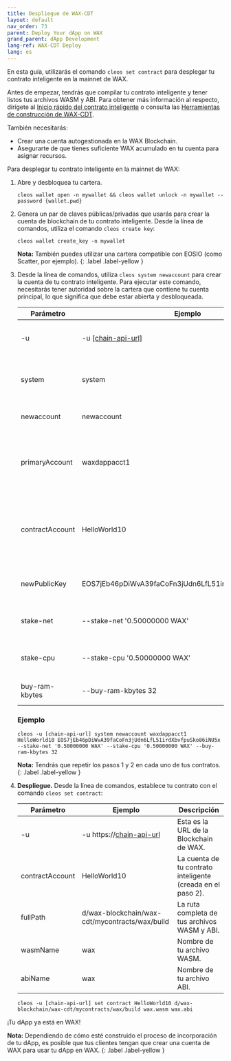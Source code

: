 ```yaml
---
title: Despliegue de WAX-CDT
layout: default
nav_order: 73
parent: Deploy Your dApp on WAX
grand_parent: dApp Development
lang-ref: WAX-CDT Deploy
lang: es
---
```


En esta guía, utilizarás el comando `cleos set contract` para desplegar tu contrato inteligente en la mainnet de WAX.

Antes de empezar, tendrás que compilar tu contrato inteligente y tener listos tus archivos WASM y ABI. Para obtener más información al respecto, dirígete al [Inicio rápido del contrato inteligente](/es/dapp-development/smart-contract-quickstart) o consulta las [Herramientas de construcción de WAX-CDT](/es/dapp-development/wax-cdt/cdt_cpp).

También necesitarás:

* Crear una cuenta autogestionada en la WAX Blockchain. 
* Asegurarte de que tienes suficiente WAX acumulado en tu cuenta para asignar recursos.

Para desplegar tu contrato inteligente en la mainnet de WAX:

1. Abre y desbloquea tu cartera.

    ```shell
    cleos wallet open -n mywallet && cleos wallet unlock -n mywallet --password {wallet.pwd}
    ```

2. Genera un par de claves públicas/privadas que usarás para crear la cuenta de blockchain de tu contrato inteligente. Desde la línea de comandos, utiliza el comando `cleos create key`:

    ```shell
    cleos wallet create_key -n mywallet
    ```

    <strong>Nota:</strong> También puedes utilizar una cartera compatible con EOSIO (como Scatter, por ejemplo).
    {: .label .label-yellow }

3. Desde la línea de comandos, utiliza `cleos system newaccount` para crear la cuenta de tu contrato inteligente. Para ejecutar este comando, necesitarás tener autoridad sobre la cartera que contiene tu cuenta principal, lo que significa que debe estar abierta y desbloqueada. 

    <table>
    <thead>
    <tr>
    <th style="width:25%">Parámetro</th>
    <th>Ejemplo</th>
    <th>Descripción</th>
    </tr>
    </thead>

    <tbody>
    <tr>
    <td>-u</td>
    <td>-u <a href="/en/wax-infra/#public-and-free-api-service-providers">[chain-api-url]</a></td>
    <td>Esta es la URL de la Blockchain de WAX.</td>
    </tr>

    <tr>
    <td>system</td>
    <td>system</td>
    <td>Envía la acción del contrato del sistema a la Blockchain de WAX.</td>
    </tr>

    <tr>
    <td>newaccount</td>
    <td>newaccount</td>
    <td>Comando para crear una nueva cuenta.</td>
    </tr>

    <tr>
    <td>primaryAccount</td>
    <td>waxdappacct1</td>
    <td>Tu cuenta autogestionada de la Blockchain de WAX con tokens WAX acumulados.</td>
    </tr>

    <tr>
    <td>contractAccount</td>
    <td>HelloWorld10</td>
    <td>Nombre de la cuenta de tu contrato inteligente. Debe contener exactamente 12 caracteres de (a-z, 1-5).</td>
    </tr>

    <tr>
    <td>newPublicKey</td>
    <td>EOS7jEb46pDiWvA39faCoFn3jUdn6LfL51irdXbvfpuSko86iNU5x</td>
    <td>Esta es la clave pública que creaste en el paso 1.</td>
    </tr>

    <tr>
    <td>stake-net</td>
    <td>--stake-net '0.50000000 WAX'</td>
    <td>Cantidad de WAX para apostar por la NET.</td>
    </tr>

    <tr>
    <td>stake-cpu</td>
    <td>--stake-cpu '0.50000000 WAX'</td>
    <td>Cantidad de WAX para distribuir a la CPU.</td>
    </tr>

    <tr>
    <td>buy-ram-kbytes</td>
    <td>--buy-ram-kbytes 32</td>
    <td>Cantidad de RAM para distribuir.</td>
    </tr>
    </tbody>
    </table>

    ### Ejemplo
    ```shell
    cleos -u [chain-api-url] system newaccount waxdappacct1 HelloWorld10 EOS7jEb46pDiWvA39faCoFn3jUdn6LfL51irdXbvfpuSko86iNU5x --stake-net '0.50000000 WAX' --stake-cpu '0.50000000 WAX' --buy-ram-kbytes 32
    ```

    <strong>Nota:</strong> Tendrás que repetir los pasos 1 y 2 en cada uno de tus contratos. 
    {: .label .label-yellow }

4. **Despliegue.** Desde la línea de comandos, establece tu contrato con el comando `cleos set contract`: 

    | Parámetro | Ejemplo | Descripción
    | --- | ----------- | -------------------------- |
    | -u | -u https://[chain-api-url](/en/wax-infra/#public-and-free-api-service-providers) | Esta es la URL de la Blockchain de WAX. |
    | contractAccount| HelloWorld10 | La cuenta de tu contrato inteligente (creada en el paso 2). |
    | fullPath | d/wax-blockchain/wax-cdt/mycontracts/wax/build | La ruta completa de tus archivos WASM y ABI. |
    | wasmName | wax | Nombre de tu archivo WASM. |
    | abiName | wax | Nombre de tu archivo ABI. |

    ```shell
    cleos -u [chain-api-url] set contract HelloWorld10 d/wax-blockchain/wax-cdt/mycontracts/wax/build wax.wasm wax.abi
    ```

¡Tu dApp ya está en WAX! 

<strong>Nota:</strong> Dependiendo de cómo esté construido el proceso de incorporación de tu dApp, es posible que tus clientes tengan que crear una cuenta de WAX para usar tu dApp en WAX.
{: .label .label-yellow }